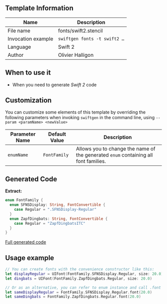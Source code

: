 ## Template Information

| Name      | Description       |
| --------- | ----------------- |
| File name | fonts/swift2.stencil |
| Invocation example | `swiftgen fonts -t swift2 …` |
| Language | Swift 2 |
| Author | Olivier Halligon |

## When to use it

- When you need to generate *Swift 2* code

## Customization

You can customize some elements of this template by overriding the following parameters when invoking `swiftgen` in the command line, using `--param <paramName> <newValue>`

| Parameter Name | Default Value | Description |
| -------------- | ------------- | ----------- |
| `enumName` | `FontFamily` | Allows you to change the name of the generated `enum` containing all font families. |

## Generated Code

**Extract:**

```swift
enum FontFamily {
  enum SFNSDisplay: String, FontConvertible {
    case Regular = ".SFNSDisplay-Regular"
  }
  enum ZapfDingbats: String, FontConvertible {
    case Regular = "ZapfDingbatsITC"
  }
}
```

[Full generated code](https://github.com/SwiftGen/templates/blob/master/Tests/Expected/Fonts/swift2-context-defaults.swift)

## Usage example

```swift
// You can create fonts with the convenience constructor like this:
let displayRegular = UIFont(FontFamily.SFNSDisplay.Regular, size: 20.0)
let dingbats = UIFont(FontFamily.ZapfDingbats.Regular, size: 20.0)

// Or as an alternative, you can refer to enum instance and call .font on it:
let sameDisplayRegular = FontFamily.SFNSDisplay.Regular.font(20.0)
let sameDingbats = FontFamily.ZapfDingbats.Regular.font(20.0)
```
